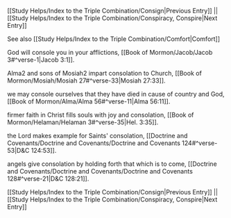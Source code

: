[[Study Helps/Index to the Triple Combination/Consign|Previous Entry]]  ||  [[Study Helps/Index to the Triple Combination/Conspiracy, Conspire|Next Entry]]

 See also [[Study Helps/Index to the Triple Combination/Comfort|Comfort]]

 God will console you in your afflictions, [[Book of Mormon/Jacob/Jacob 3#^verse-1|Jacob 3:1]].

 Alma2 and sons of Mosiah2 impart consolation to Church, [[Book of Mormon/Mosiah/Mosiah 27#^verse-33|Mosiah 27:33]].

 we may console ourselves that they have died in cause of country and God, [[Book of Mormon/Alma/Alma 56#^verse-11|Alma 56:11]].

 firmer faith in Christ fills souls with joy and consolation, [[Book of Mormon/Helaman/Helaman 3#^verse-35|Hel. 3:35]].

 the Lord makes example for Saints' consolation, [[Doctrine and Covenants/Doctrine and Covenants/Doctrine and Covenants 124#^verse-53|D&C 124:53]].

 angels give consolation by holding forth that which is to come, [[Doctrine and Covenants/Doctrine and Covenants/Doctrine and Covenants 128#^verse-21|D&C 128:21]].

[[Study Helps/Index to the Triple Combination/Consign|Previous Entry]]  ||  [[Study Helps/Index to the Triple Combination/Conspiracy, Conspire|Next Entry]]